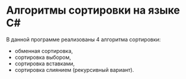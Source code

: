 # Алгоритмы сортировки на языке C#

В данной программе реализованы 4 алгоритма сортировки:
- обменная сортировка,
- сортировка выбором,
- сортировка вставками,
- сортировка слиянием (рекурсивный вариант).
